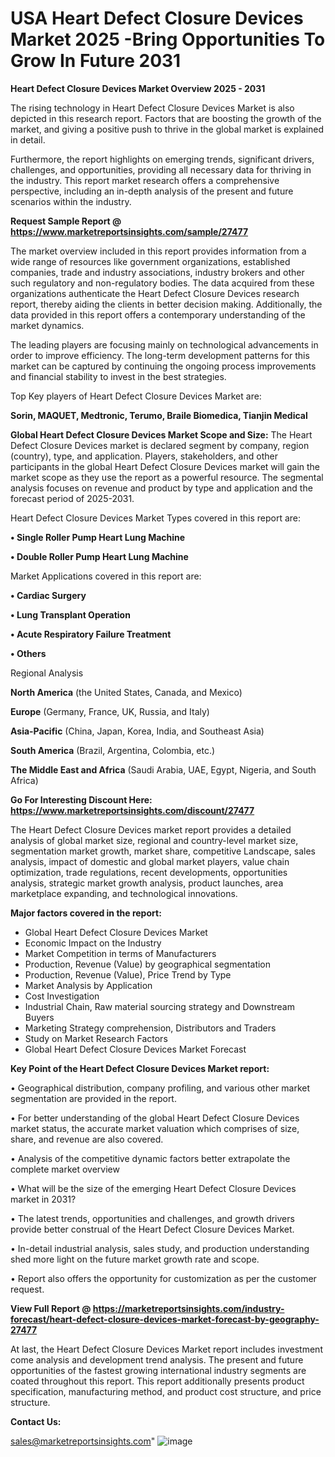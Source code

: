 # USA Heart Defect Closure Devices Market 2025 -Bring Opportunities To Grow In Future 2031

<Strong> Heart Defect Closure Devices Market Overview 2025 - 2031</strong>

The rising technology in Heart Defect Closure Devices Market is also depicted in this research report. Factors that are boosting the growth of the market, and giving a positive push to thrive in the global market is explained in detail.

Furthermore, the report highlights on emerging trends, significant drivers, challenges, and opportunities, providing all necessary data for thriving in the industry. This report market research offers a comprehensive perspective, including an in-depth analysis of the present and future scenarios within the industry.

<strong>Request Sample Report @ <a href=https://www.marketreportsinsights.com/sample/27477>https://www.marketreportsinsights.com/sample/27477</a></strong>

The market overview included in this report provides information from a wide range of resources like government organizations, established companies, trade and industry associations, industry brokers and other such regulatory and non-regulatory bodies. The data acquired from these organizations authenticate the Heart Defect Closure Devices research report, thereby aiding the clients in better decision making. Additionally, the data provided in this report offers a contemporary understanding of the market dynamics.

The leading players are focusing mainly on technological advancements in order to improve efficiency. The long-term development patterns for this market can be captured by continuing the ongoing process improvements and financial stability to invest in the best strategies.

Top Key players of Heart Defect Closure Devices Market are:

<strong>Sorin, MAQUET, Medtronic, Terumo, Braile Biomedica, Tianjin Medical</strong>

<strong><b>Global Heart Defect Closure Devices Market Scope and Size:</b></strong>
The Heart Defect Closure Devices market is declared segment by company, region (country), type, and application. Players, stakeholders, and other participants in the global Heart Defect Closure Devices market will gain the market scope as they use the report as a powerful resource. The segmental analysis focuses on revenue and product by type and application and the forecast period of 2025-2031.

Heart Defect Closure Devices Market Types covered in this report are:

<strong>• Single Roller Pump Heart Lung Machine

• Double Roller Pump Heart Lung Machine</strong>

Market Applications covered in this report are:

<strong>• Cardiac Surgery

• Lung Transplant Operation

• Acute Respiratory Failure Treatment

• Others</strong> 

Regional Analysis

<strong>North America</strong> (the United States, Canada, and Mexico)

<strong>Europe</strong> (Germany, France, UK, Russia, and Italy)

<strong>Asia-Pacific</strong> (China, Japan, Korea, India, and Southeast Asia)

<strong>South America</strong> (Brazil, Argentina, Colombia, etc.)

<strong>The Middle East and Africa</strong> (Saudi Arabia, UAE, Egypt, Nigeria, and South Africa)

<strong>Go For Interesting Discount Here: <a href=https://www.marketreportsinsights.com/discount/27477>https://www.marketreportsinsights.com/discount/27477</a></strong>

The Heart Defect Closure Devices market report provides a detailed analysis of global market size, regional and country-level market size, segmentation market growth, market share, competitive Landscape, sales analysis, impact of domestic and global market players, value chain optimization, trade regulations, recent developments, opportunities analysis, strategic market growth analysis, product launches, area marketplace expanding, and technological innovations.

<strong><b>Major factors covered in the report:</b></strong>
<ul>
  <li>Global Heart Defect Closure Devices Market </li>
  <li>Economic Impact on the Industry</li>
  <li>Market Competition in terms of Manufacturers</li>
  <li>Production, Revenue (Value) by geographical segmentation</li>
  <li>Production, Revenue (Value), Price Trend by Type</li>
  <li>Market Analysis by Application</li>
  <li>Cost Investigation</li>
  <li>Industrial Chain, Raw material sourcing strategy and Downstream Buyers</li>
  <li>Marketing Strategy comprehension, Distributors and Traders</li>
  <li>Study on Market Research Factors</li>
  <li>Global Heart Defect Closure Devices Market Forecast</li>
</ul>

<strong><b>Key Point of the Heart Defect Closure Devices Market report:</b></strong>

• Geographical distribution, company profiling, and various other market segmentation are provided in the report.

• For better understanding of the global Heart Defect Closure Devices market status, the accurate market valuation which comprises of size, share, and revenue are also covered.

• Analysis of the competitive dynamic factors better extrapolate the complete market overview

• What will be the size of the emerging Heart Defect Closure Devices market in 2031?

• The latest trends, opportunities and challenges, and growth drivers provide better construal of the Heart Defect Closure Devices Market.

• In-detail industrial analysis, sales study, and production understanding shed more light on the future market growth rate and scope.

• Report also offers the opportunity for customization as per the customer request.

<strong><b>View Full Report @ <a href=https://marketreportsinsights.com/industry-forecast/heart-defect-closure-devices-market-forecast-by-geography-27477>https://marketreportsinsights.com/industry-forecast/heart-defect-closure-devices-market-forecast-by-geography-27477</a></b></strong>


At last, the Heart Defect Closure Devices Market report includes investment come analysis and development trend analysis. The present and future opportunities of the fastest growing international industry segments are coated throughout this report. This report additionally presents product specification, manufacturing method, and product cost structure, and price structure.

<strong>Contact Us:</strong>

sales@marketreportsinsights.com"
![image](https://github.com/user-attachments/assets/af97c1c8-5440-431f-9336-286e3574e14c)
